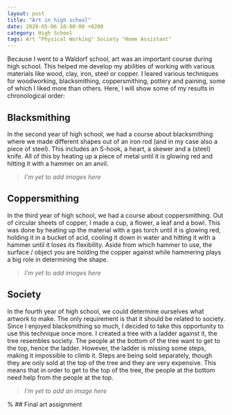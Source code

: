 ```yaml
---
layout: post
title: "Art in high school"
date: 2020-05-06 10:00:00 +0200
category: High School
tags: Art "Physical Working" Society "Home Assistant"
---
```


Because I went to a Waldorf school, art was an important course during high school. This helped me develop my abilities of working with various materials like wood, clay, iron, steel or copper. I leared various techniques for woodworking, blacksmithing, coppersmithing, pottery and paining, some of which I liked more than others. Here, I will show some of my results in chronological order:

## Blacksmithing
In the second year of high school, we had a course about blacksmithing where we made different shapes out of an iron rod (and in my case also a piece of steel). This includes an S-hook, a heart, a skewer and a (steel) knife. All of this by heating up a piece of metal until it is glowing red and hitting it with a hammer on an anvil.

> *I'm yet to add images here*

## Coppersmithing
In the third year of high school, we had a course about coppersmithing. Out of circular sheets of copper, I made a cup, a flower, a leaf and a bowl. This was done by heating up the material with a gas torch until it is glowing red, holding it in a bucket of acid, cooling it down in water and hitting it with a hammer until it loses its flexibility. Aside from which hammer to use, the surface / object you are holding the copper against while hammering plays a big role in determining the shape. 

> *I'm yet to add images here*

## Society
In the fourth year of high school, we could determine ourselves what artwork to make. The only requirement is that it should be related to society. Since I enjoyed blacksmithing so much, I decided to take this opportunity to use this technique once more. I created a tree with a ladder against it, the tree resembles society. The people at the bottom of the tree want to get to the top, hence the ladder. However, the ladder is missing some steps, making it impossible to climb it. Steps are being sold separately, though they are only sold at the top of the tree and they are very expensive. This means that in order to get to the top of the tree, the people at the bottom need help from the people at the top.

> *I'm yet to add an image here*

% ## Final art assignment


<!-- You’ll find this post in your `_posts` directory. Go ahead and edit it and re-build the site to see your changes. You can rebuild the site in many different ways, but the most common way is to run `jekyll serve`, which launches a web server and auto-regenerates your site when a file is updated.

Jekyll requires blog post files to be named according to the following format:

`YEAR-MONTH-DAY-title.MARKUP`

Where `YEAR` is a four-digit number, `MONTH` and `DAY` are both two-digit numbers, and `MARKUP` is the file extension representing the format used in the file. After that, include the necessary front matter. Take a look at the source for this post to get an idea about how it works.

Jekyll also offers powerful support for code snippets:

{% highlight ruby %}
def print_hi(name)
  puts "Hi, #{name}"
end
print_hi('Tom')
#=> prints 'Hi, Tom' to STDOUT.
{% endhighlight %}

Check out the [Jekyll docs][jekyll-docs] for more info on how to get the most out of Jekyll. File all bugs/feature requests at [Jekyll’s GitHub repo][jekyll-gh]. If you have questions, you can ask them on [Jekyll Talk][jekyll-talk].

[jekyll-docs]: https://jekyllrb.com/docs/home
[jekyll-gh]:   https://github.com/jekyll/jekyll
[jekyll-talk]: https://talk.jekyllrb.com/ -->

